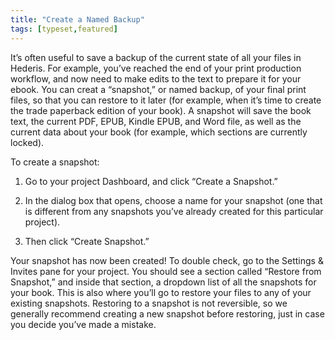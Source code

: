 ```yaml
---
title: "Create a Named Backup"
tags: [typeset,featured]
---
```

 
<html><body><section data-type="chapter" class="hsecchapter" data-hederis-type="hsecchapter" id="snapshots" data-pi-attrs="id:snapshots; data-tags: typeset,featured;" role="doc-chapter" data-tags="typeset,featured" data-author-name=" " data-book-title=" " title="Create a Named Backup"><p class="hblkp" data-hederis-type="hblkp" id="p6DrxJNzx">It&#8217;s often useful to save a backup of the current state of all your files in Hederis. For example, you&#8217;ve reached the end of your print production workflow, and now need to make edits to the text to prepare it for your ebook. You can creat a &#8220;snapshot,&#8221; or named backup, of your final print files, so that you can restore to it later (for example, when it&#8217;s time to create the trade paperback edition of your book). A snapshot will save the book text, the current PDF, EPUB, Kindle EPUB, and Word file, as well as the current data about your book (for example, which sections are currently locked). </p><p class="hblkp" data-hederis-type="hblkp" id="px4NQyXi1">To create a snapshot:</p><ol class="hwprnumlist" data-hederis-type="hwprnumlist" id="px9vszXGV"><li class="hblkoli" data-hederis-type="hblkoli" id="liHLZIzDq4"><p class="hblkoli" data-hederis-type="hblklip" id="pNlASN9U0">Go to your project Dashboard, and click &#8220;Create a Snapshot.&#8221;</p></li><li class="hblkoli" data-hederis-type="hblkoli" id="liL3nuHWmt"><p class="hblkoli" data-hederis-type="hblklip" id="pRNnAi6eP">In the dialog box that opens, choose a name for your snapshot (one that is different from any snapshots you&#8217;ve already created for this particular project). </p></li><li class="hblkoli" data-hederis-type="hblkoli" id="liTEPllhR5"><p class="hblkoli" data-hederis-type="hblklip" id="pdXyeVY7u">Then click &#8220;Create Snapshot.&#8221;</p></li></ol><p class="hblkp" data-hederis-type="hblkp" id="pjRv8K539">Your snapshot has now been created! To double check, go to the Settings &amp; Invites pane for your project. You should see a section called &#8220;Restore from Snapshot,&#8221; and inside that section, a dropdown list of all the snapshots for your book. This is also where you&#8217;ll go to restore your files to any of your existing snapshots. Restoring to a snapshot is not reversible, so we generally recommend creating a new snapshot before restoring, just in case you decide you&#8217;ve made a mistake.</p></section></body></html>
